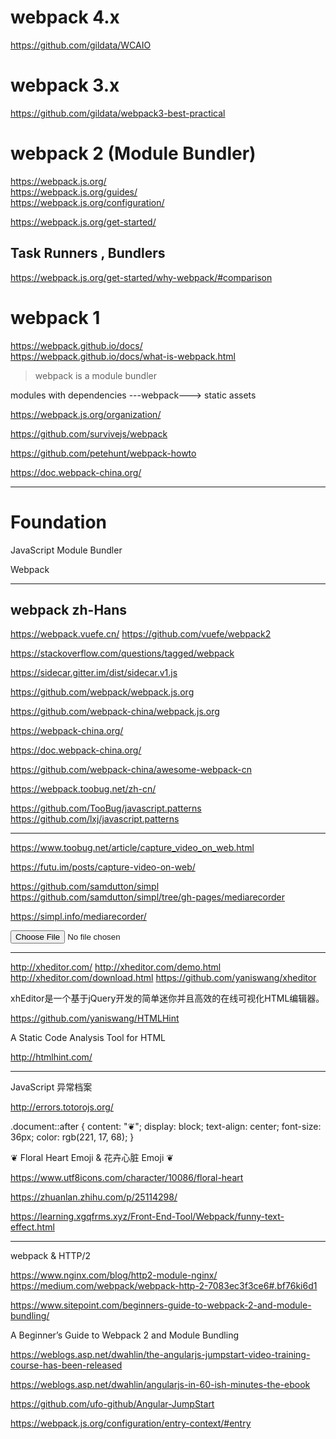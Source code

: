 # webpack 4.x 

https://github.com/gildata/WCAIO

# webpack 3.x 

https://github.com/gildata/webpack3-best-practical


# webpack 2 (Module Bundler)  

https://webpack.js.org/  
https://webpack.js.org/guides/  
https://webpack.js.org/configuration/  

https://webpack.js.org/get-started/  


## Task Runners , Bundlers  

https://webpack.js.org/get-started/why-webpack/#comparison 





# webpack 1  

https://webpack.github.io/docs/  
https://webpack.github.io/docs/what-is-webpack.html  

> webpack is a module bundler  


modules with dependencies ---webpack---> static assets


https://webpack.js.org/organization/  





https://github.com/survivejs/webpack  

https://github.com/petehunt/webpack-howto  




https://doc.webpack-china.org/


*******************************************************************************


# Foundation


JavaScript Module Bundler 


Webpack

*******************************************************************************



## webpack zh-Hans


https://webpack.vuefe.cn/
https://github.com/vuefe/webpack2


https://stackoverflow.com/questions/tagged/webpack

https://sidecar.gitter.im/dist/sidecar.v1.js



https://github.com/webpack/webpack.js.org

https://github.com/webpack-china/webpack.js.org



https://webpack-china.org/

https://doc.webpack-china.org/





https://github.com/webpack-china/awesome-webpack-cn


https://webpack.toobug.net/zh-cn/

https://github.com/TooBug/javascript.patterns
https://github.com/lxj/javascript.patterns

*******************************************************************************




https://www.toobug.net/article/capture_video_on_web.html

https://futu.im/posts/capture-video-on-web/

https://github.com/samdutton/simpl
https://github.com/samdutton/simpl/tree/gh-pages/mediarecorder

https://simpl.info/mediarecorder/


<input type="file" accept="video/mp4,video/x-m4v,video/*"/>

*******************************************************************************



http://xheditor.com/
http://xheditor.com/demo.html
http://xheditor.com/download.html
https://github.com/yaniswang/xheditor

xhEditor是一个基于jQuery开发的简单迷你并且高效的在线可视化HTML编辑器。 

https://github.com/yaniswang/HTMLHint

A Static Code Analysis Tool for HTML 

http://htmlhint.com/

*******************************************************************************



JavaScript 异常档案

http://errors.totorojs.org/


.document::after {
    content: "❦";
    display: block;
    text-align: center;
    font-size: 36px;
    color: rgb(221, 17, 68);
}

❦ Floral Heart Emoji & 花卉心脏 Emoji ❦

https://www.utf8icons.com/character/10086/floral-heart


https://zhuanlan.zhihu.com/p/25114298/

https://learning.xgqfrms.xyz/Front-End-Tool/Webpack/funny-text-effect.html

*******************************************************************************






webpack & HTTP/2

https://www.nginx.com/blog/http2-module-nginx/
https://medium.com/webpack/webpack-http-2-7083ec3f3ce6#.bf76ki6d1


https://www.sitepoint.com/beginners-guide-to-webpack-2-and-module-bundling/

A Beginner’s Guide to Webpack 2 and Module Bundling





https://weblogs.asp.net/dwahlin/the-angularjs-jumpstart-video-training-course-has-been-released

https://weblogs.asp.net/dwahlin/angularjs-in-60-ish-minutes-the-ebook





https://github.com/ufo-github/Angular-JumpStart




https://webpack.js.org/configuration/entry-context/#entry















